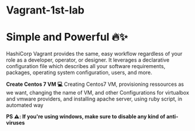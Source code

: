 # Vagrant-1st-lab 
# Simple and Powerful 🔥✨
HashiCorp Vagrant provides the same, easy workflow regardless of your role as a developer, operator, or designer. It leverages a declarative configuration file which describes all your software requirements, packages, operating system configuration, users, and more.

**Create Centos 7 VM 💻** 
Creating Centos7 VM, provisioning ressources as we want, changing the name of VM, and other Configurations for virtualbox and vmware providers, and installing apache server, using ruby script, in automated way

**PS ⚠️: If you're using windows, make sure to disable any kind of anti-viruses**
